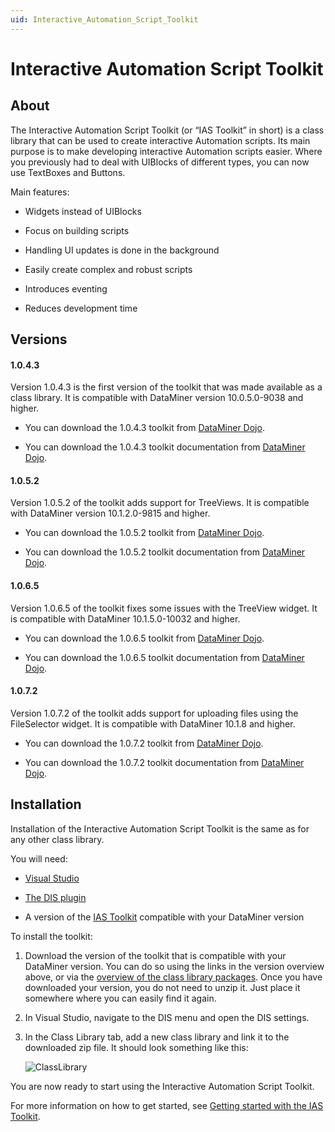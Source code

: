 ```yaml
---
uid: Interactive_Automation_Script_Toolkit
---
```


# Interactive Automation Script Toolkit

## About

The Interactive Automation Script Toolkit (or “IAS Toolkit” in short) is a class library that can be used to create interactive Automation scripts. Its main purpose is to make developing interactive Automation scripts easier. Where you previously had to deal with UIBlocks of different types, you can now use TextBoxes and Buttons.

Main features:

- Widgets instead of UIBlocks

- Focus on building scripts

- Handling UI updates is done in the background

- Easily create complex and robust scripts

- Introduces eventing

- Reduces development time

## Versions

#### 1.0.4.3

Version 1.0.4.3 is the first version of the toolkit that was made available as a class library. It is compatible with DataMiner version 10.0.5.0-9038 and higher.

- You can download the 1.0.4.3 toolkit from [DataMiner Dojo](https://community.dataminer.services/download/ias-toolkit-1-0-4-3/).

- You can download the 1.0.4.3 toolkit documentation from [DataMiner Dojo](https://community.dataminer.services/download/ias-toolkit-1-0-4-3-documentation/).

#### 1.0.5.2

Version 1.0.5.2 of the toolkit adds support for TreeViews. It is compatible with DataMiner version 10.1.2.0-9815 and higher.

- You can download the 1.0.5.2 toolkit from [DataMiner Dojo](https://community.dataminer.services/download/ias-toolkit-1-0-5-2-10-1-2-0-9815/).

- You can download the 1.0.5.2 toolkit documentation from [DataMiner Dojo](https://community.dataminer.services/download/ias-toolkit-1-0-5-2-documentation/).

#### 1.0.6.5

Version 1.0.6.5 of the toolkit fixes some issues with the TreeView widget. It is compatible with DataMiner 10.1.5.0-10032 and higher.

- You can download the 1.0.6.5 toolkit from [DataMiner Dojo](https://community.dataminer.services/download/ias-toolkit-1-0-6-5-10-1-5-0-10032/).

- You can download the 1.0.6.5 toolkit documentation from [DataMiner Dojo](https://community.dataminer.services/download/ias-toolkit-1-0-6-5-documentation/).

#### 1.0.7.2

Version 1.0.7.2 of the toolkit adds support for uploading files using the FileSelector widget. It is compatible with DataMiner 10.1.8 and higher.

- You can download the 1.0.7.2 toolkit from [DataMiner Dojo](https://community.dataminer.services/download/ias-toolkit-1-0-7-2-10-1-8/).

- You can download the 1.0.7.2 toolkit documentation from [DataMiner Dojo](https://community.dataminer.services/download/ias-toolkit-1-0-7-2-documentation/).

## Installation

Installation of the Interactive Automation Script Toolkit is the same as for any other class library.

You will need:

- [Visual Studio](xref:TOOVisualStudio)

- [The DIS plugin](xref:DIS)

- A version of the [IAS Toolkit](#versions) compatible with your DataMiner version

To install the toolkit:

1. Download the version of the toolkit that is compatible with your DataMiner version. You can do so using the links in the version overview above, or via the [overview of the class library packages](https://community.dataminer.services/class-library-packages/). Once you have downloaded your version, you do not need to unzip it. Just place it somewhere where you can easily find it again.

1. In Visual Studio, navigate to the DIS menu and open the DIS settings.

1. In the Class Library tab, add a new class library and link it to the downloaded zip file. It should look something like this:

   ![ClassLibrary](~/develop/images/ClassLibrarySettings.png)

You are now ready to start using the Interactive Automation Script Toolkit.

For more information on how to get started, see [Getting started with the IAS Toolkit](xref:Getting_Started_with_the_IAS_Toolkit).
